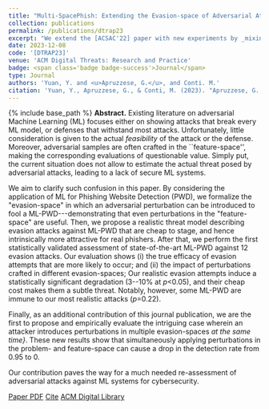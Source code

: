```yaml
---
title: "Multi-SpacePhish: Extending the Evasion-space of Adversarial Attacks against Phishing Website Detectors using Machine Learning"
collection: publications
permalink: /publications/dtrap23
excerpt: "We extend the [ACSAC'22] paper with new experiments by _mixing_ the perturbation spaces!"
date: 2023-12-08
code: '[DTRAP23]'
venue: 'ACM Digital Threats: Research and Practice'
badge: <span class='badge badge-success'>Journal</span>
type: Journal
authors: 'Yuan, Y. and <u>Apruzzese, G.</u>, and Conti. M.'
citation: 'Yuan, Y., Apruzzese, G., & Conti, M. (2023). "Apruzzese, G., Laskov, P., de Oca, E. M., Mallouli, W., Rapa, L. B., Grammatopoulos, A. V., & Franco, F. D. (2022). "Multi-SpacePhish: Extending the Evasion-space of Adversarial Attacks against Phishing Website Detectors using Machine Learning." <i>ACM Digital Threats: Research and Practice</i>.'
---
```

{% include base_path %}
<b>Abstract.</b> Existing literature on adversarial Machine Learning (ML) focuses either on showing attacks that break every ML model, or defenses that withstand most attacks. Unfortunately, little consideration is given to the actual _feasibility_ of the attack or the defense.
Moreover, adversarial samples are often crafted in the ``feature-space'', making the corresponding evaluations of questionable value. 
Simply put, the current situation does not allow to estimate the actual threat posed by adversarial attacks, leading to a lack of secure ML systems.

We aim to clarify such confusion in this paper. By considering the application of ML for Phishing Website Detection (PWD), we formalize the "evasion-space" in which an adversarial perturbation can be introduced to fool a ML-PWD---demonstrating that even perturbations in the "feature-space" are useful. Then, we propose a realistic threat model describing evasion attacks against ML-PWD that are cheap to stage, and hence intrinsically more attractive for real phishers. After that, we perform the first statistically validated assessment of state-of-the-art ML-PWD against 12 evasion attacks. Our evaluation shows (i) the true efficacy of evasion attempts that are more likely to occur; and (ii) the impact of perturbations crafted in different evasion-spaces; 
Our realistic evasion attempts induce a statistically significant degradation (3--10% at _p_<0.05), and their cheap cost makes them a subtle threat. Notably, however, some ML-PWD are immune to our most realistic attacks (_p_=0.22). 

Finally, as an additional contribution of this journal publication, we are the first to propose and empirically evaluate the intriguing case wherein an attacker introduces perturbations in multiple evasion-spaces _at the same time}_. These new results show that simultaneously applying perturbations in the problem- and feature-space can cause a drop in the detection rate from 0.95 to 0.

Our contribution paves the way for a much needed re-assessment of adversarial attacks against ML systems for cybersecurity. 

<a class="btn btn-outline-primary my-1 mr-1 btn-sm" href="{{ base_path }}/files/papers/dtrap23/dtrap23.pdf" target="_blank" rel="noopener">Paper PDF</a> 
<a class="btn btn-outline-primary my-1 mr-1 btn-sm" href="{{ base_path }}/files/papers/dtrap23/dtrap23_cite.html" target="_blank" rel="noopener">Cite</a> 
<a class="btn btn-outline-primary my-1 mr-1 btn-sm" href="https://dl.acm.org/doi/abs/" target="_blank" rel="noopener">ACM Digital Library</a> 
